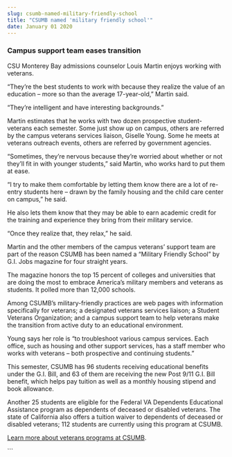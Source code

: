 ```yaml
---
slug: csumb-named-military-friendly-school
title: "CSUMB named 'military friendly school'"
date: January 01 2020
---
```


  
<h3>Campus support team eases transition</h3>
<p>
  CSU Monterey Bay admissions counselor Louis Martin enjoys working with
  veterans.
</p>
<p>
  “They’re the best students to work with because they realize the value of an
  education – more so than the average 17-year-old,” Martin said.
</p>
<p>“They’re intelligent and have interesting backgrounds.”</p>
<p>
  Martin estimates that he works with two dozen prospective student-veterans
  each semester. Some just show up on campus, others are referred by the campus
  veterans services liaison, Giselle Young. Some he meets at veterans outreach
  events, others are referred by government agencies.
</p>
<p>
  “Sometimes, they’re nervous because they’re worried about whether or not
  they’ll fit in with younger students,” said Martin, who works hard to put them
  at ease.
</p>
<p>
  “I try to make them comfortable by letting them know there are a lot of
  re-entry students here – drawn by the family housing and the child care center
  on campus,” he said.
</p>
<p>
  He also lets them know that they may be able to earn academic credit for the
  training and experience they bring from their military service.
</p>
<p>“Once they realize that, they relax,” he said.</p>
<p>
  Martin and the other members of the campus veterans’ support team are part of
  the reason CSUMB has been named a “Military Friendly School” by G.I. Jobs
  magazine for four straight years.
</p>
<p>
  The magazine honors the top 15 percent of colleges and universities that are
  doing the most to embrace America’s military members and veterans as students.
  It polled more than 12,000 schools.
</p>
<p>
  Among CSUMB’s military-friendly practices are web pages with information
  specifically for veterans; a designated veterans services liaison; a Student
  Veterans Organization; and a campus support team to help veterans make the
  transition from active duty to an educational environment.
</p>
<p>
  Young says her role is “to troubleshoot various campus services. Each office,
  such as housing and other support services, has a staff member who works with
  veterans – both prospective and continuing students.”
</p>
<p>
  This semester, CSUMB has 96 students receiving educational benefits under the
  G.I. Bill, and 63 of them are receiving the new Post 9/11 G.I. Bill benefit,
  which helps pay tuition as well as a monthly housing stipend and book
  allowance.
</p>
<p>
  Another 25 students are eligible for the Federal VA Dependents Educational
  Assistance program as dependents of deceased or disabled veterans. The state
  of California also offers a tuition waiver to dependents of deceased or
  disabled veterans; 112 students are currently using this program at CSUMB.
</p>
<p>
  <a href="https://ar.csumb.edu/veterans-services"
    >Learn more about veterans programs at CSUMB</a
  >.
</p>
<p></p>
```
